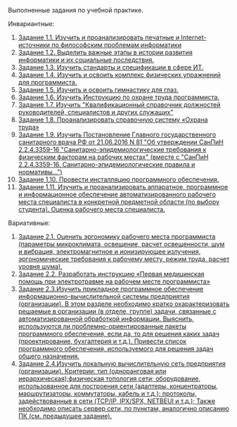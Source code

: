 Выполненные задания по учебной практике.

Инвариантные:
1. [Задание 1.1. Изучить и проанализировать печатные и Internet-источники по философским проблемам информатики]()
2. [Задание 1.2. Выделить важные этапы в истории развития информатики и их социальные последствия.]()
3. [Задание 1.3. Изучить стандарты и спецификации в сфере ИТ.]()
4. [Задание 1.4. Изучить и освоить комплекс физических упражнений для программиста.]()
5. [Задание 1.5. Изучить и освоить гимнастику для глаз.]()
6. [Задание 1.6. Изучить Инструкцию по охране труда программиста.]()
7. [Задание 1.7. Изучить "Квалификационный справочник должностей руководителей, специалистов и других служащих"]()
8. [Задание 1.8. Проанализировать справочную систему «Охрана труда»]()
9. [Задание 1.9. Изучить Постановление Главного государственного санитарного врача РФ от 21.06.2016 N 81 "Об утверждении СанПиН 2.2.4.3359-16 "Санитарно-эпидемиологические требования к физическим факторам на рабочих местах" (вместе с "СанПиН 2.2.4.3359-16. Санитарно-эпидемиологические правила и нормативы...")]()
10. [Задание 1.10. Провести инсталляцию программного обеспечения.]()
11. [Задание 1.11. Изучить и проанализировать аппаратное, программное и информационное обеспечение автоматизированного рабочего места специалиста в конкретной предметной области (по выбору студента). Оценка рабочего места специалиста.]()

Вариативные:
1. [Задание 2.1. Оценить эргономику рабочего места программиста (параметры микроклимата, освещение, расчет освещенности, шум и вибрация, электромагнитное и ионизирующее излучения, эргономические требования к рабочему месту, режим труда, расчет уровня шума).](https://github.com/stuklovao/practice/blob/master/2_1.docx)
2. [Задание 2.2. Разработать инструкцию «Первая медицинская помощь при электротравме на рабочем месте программиста»](https://github.com/stuklovao/practice/blob/master/2_2.docx)
3. [Задание 2.3.Изучить прикладное программное обеспечение информационно-вычислительной системы предприятия (организации). В этом разделе необходимо кратко охарактеризовать решаемые в организации (в отделе, группе) задачи, связанные с автоматизированной обработкой информации. Выяснить, используются ли проблемно-ориентированные пакеты программного обеспечения, если да, то для решения каких задач (проектирование, бухгалтерия и т.д.). Привести список программного обеспечения, используемого для решения задач общего назначения.](https://github.com/stuklovao/practice/blob/master/2_3.docx)
4. [Задание 2.4.Изучить локальную вычислительную сеть предприятия (организации). Критерии:
тип (одноранговая или иерархическая);физическая топология сети; оборудование, использованное для построения сети (адаптеры, концентраторы, маршрутизаторы, коммутаторы, кабель и т.д.); протоколы, задействованные в сети (TCP/IP, IPX/SPX, NETBEUI и т.д.);
Также необходимо описать сервер сети, по пунктам, аналогично описанию ПК (см. предыдущее задание).](https://github.com/stuklovao/practice/blob/master/2_4.docx)

